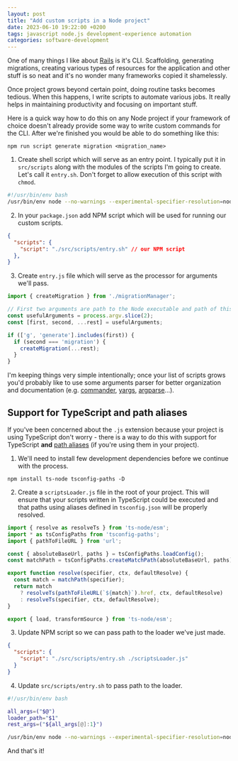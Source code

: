 ```yaml
---
layout: post
title: "Add custom scripts in a Node project"
date: 2023-06-10 19:22:00 +0200
tags: javascript node.js development-experience automation
categories: software-development
---
```


One of many things I like about [Rails](https://rubyonrails.org/) is it's CLI. Scaffolding, generating migrations, creating various types of resources for the application and other stuff is so neat and it's no wonder many frameworks copied it shamelessly. 

Once project grows beyond certain point, doing routine tasks becomes tedious. When this happens, I write scripts to automate various jobs. It really helps in maintaining productivity and focusing on important stuff.

Here is a quick way how to do this on any Node project if your framework of choice doesn't already provide some way to write custom commands for the CLI. After we're finished you would be able to do something like this:

```
npm run script generate migration <migration_name>
```

1. Create shell script which will serve as an entry point. I typically put it in `src/scripts` along with the modules of the scripts I'm going to create. Let's call it `entry.sh`. Don't forget to allow execution of this script with `chmod`.

```sh
#!/usr/bin/env bash
/usr/bin/env node --no-warnings --experimental-specifier-resolution=node ./src/scripts/entry.js "$@"
```

2. In your `package.json` add NPM script which will be used for running our custom scripts.

```json
{
  "scripts": {
    "script": "./src/scripts/entry.sh" // our NPM script
  },
}
```

3. Create `entry.js` file which will serve as the processor for arguments we'll pass.

```js
import { createMigration } from './migrationManager';

// First two arguments are path to the Node executable and path of this file respectively; let's just ditch them
const usefulArguments = process.argv.slice(2);
const [first, second, ...rest] = usefulArguments;

if (['g', 'generate'].includes(first)) {
  if (second === 'migration') {
    createMigration(...rest);
  }
}
```

I'm keeping things very simple intentionally; once your list of scripts grows you'd probably like to use some arguments parser for better organization and documentation (e.g. [commander](https://www.npmjs.com/package/commander), [yargs](https://www.npmjs.com/package/yargs), [argparse](https://www.npmjs.com/package/argparse)...).

## Support for TypeScript and path aliases

If you've been concerned about the `.js` extension because your project is using TypeScript don't worry - there is a way to do this with support for TypeScript **and** [path aliases](https://www.typescriptlang.org/tsconfig#paths) (if you're using them in your project).

1. We'll need to install few development dependencies before we continue with the process.

```
npm install ts-node tsconfig-paths -D
```

2. Create a `scriptsLoader.js` file in the root of your project. This will ensure that your scripts written in TypeScript could be executed and that paths using aliases defined in `tsconfig.json` will be properly resolved.

```js
import { resolve as resolveTs } from 'ts-node/esm';
import * as tsConfigPaths from 'tsconfig-paths';
import { pathToFileURL } from 'url';

const { absoluteBaseUrl, paths } = tsConfigPaths.loadConfig();
const matchPath = tsConfigPaths.createMatchPath(absoluteBaseUrl, paths);

export function resolve(specifier, ctx, defaultResolve) {
  const match = matchPath(specifier);
  return match
    ? resolveTs(pathToFileURL(`${match}`).href, ctx, defaultResolve)
    : resolveTs(specifier, ctx, defaultResolve);
}

export { load, transformSource } from 'ts-node/esm';
```

3. Update NPM script so we can pass path to the loader we've just made.

```json
{
  "scripts": {
    "script": "./src/scripts/entry.sh ./scriptsLoader.js"
  }
}
```

4. Update `src/scripts/entry.sh` to pass path to the loader.

```sh
#!/usr/bin/env bash

all_args=("$@")
loader_path="$1"
rest_args=("${all_args[@]:1}")

/usr/bin/env node --no-warnings --experimental-specifier-resolution=node --loader "$loader_path" ./src/scripts/entry.ts "${rest_args[@]}"
```

And that's it!
